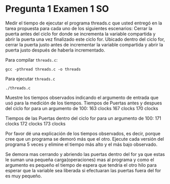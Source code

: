 # Pregunta 1 Examen 1 SO
Medir el tiempo de ejecutar el programa threads.c  que usted entregó en la tarea propuesta para cada uno de los siguientes escenarios:
Cerrar la puerta antes del ciclo for donde se incrementa la variable compartida y abrir la puerta una vez finalizado este ciclo for.
Ubicado dentro del ciclo for, cerrar la puerta justo antes de incrementar la variable compartida y abrir la puerta justo después de haberla incrementado.

 Para compilar `threads.c`:

```
gcc -pthread threads.c -o threads
```

 Para ejecutar `threads.c`

```
./threads.c
```

Muestre los tiempos observados indicando el argumento de entrada que usó para la medición de los tiempos.
Tiempos de Puertas antes y despues del ciclo for para un argumento de 100:
163 clocks
167 clocks
170 clocks

Tiempos de las Puertas dentro del ciclo for para un argumento de 100:
171 clocks
172 clocks
173 clocks
 
Por favor dé una explicación de los tiempos observados, 
es decir, porque cree que un programa se demoró más que el otro.
 Ejecute cada versión del programa 5 veces y elimine el tiempo más alto y el más bajo observado.

Se demora mas cerrando y abriendo las puertas dentro del for ya que estas le suman una pequeña 
carga(operaciones) mas al programa y como el argumento es pequeño el tiempo de espera que tendria el otro 
hilo para esperar que la variable sea liberada si efectuaran las puertas fuera del for es muy pequeño.

